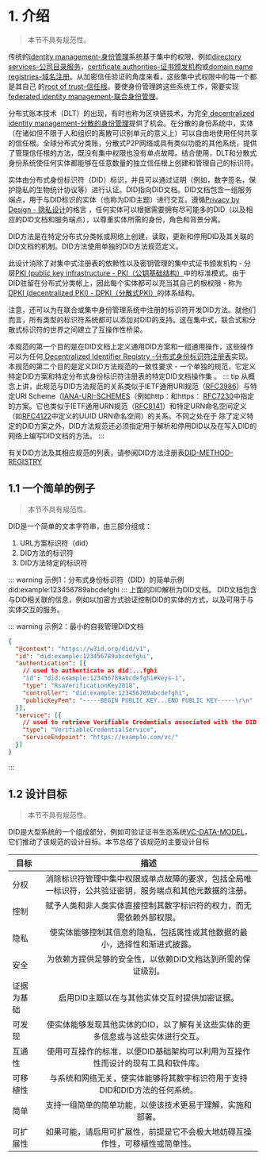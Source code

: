 # 1. 介绍
>本节不具有规范性。

传统的[identity management-身份管理](https://en.wikipedia.org/wiki/Identity_management)系统基于集中的权限，例如[directory services-公司目录服务](https://en.wikipedia.org/wiki/Directory_service)，[certificate authorities-证书颁发机构](https://en.wikipedia.org/wiki/Certificate_authority)或[domain name registries-域名注册](https://en.wikipedia.org/wiki/Domain_name_registry)。从加密信任验证的角度来看，这些集中式权限中的每一个都是其自己 的[root of trust-信任根](https://en.wikipedia.org/wiki/Trust_anchor)。要使身份管理跨这些系统工作，需要实现[federated identity management-联合身份管理](https://en.wikipedia.org/wiki/Federated_identity)。

分布式账本技术（DLT）的出现，有时也称为区块链技术，为完全[ decentralized identity management-分散的身份管理](https://w3c-ccg.github.io/did-spec/#dfn-decentralized-identity-management)提供了机会。在分散的身份系统中，实体（在诸如但不限于人和组织的离散可识别单元的意义上）可以自由地使用任何共享的信任根。全球分布式分类账，分散式P2P网络或具有类似功能的其他系统，提供了管理信任根的方法，既没有集中权限也没有单点故障。结合使用，DLT和分散式身份系统使任何实体都能够在任意数量的独立信任根上创建和管理自己的标识符。

实体由分布式身份标识符（DID）标识，并且可以通过证明（例如，数字签名，保护隐私的生物统计协议等）进行认证。DID指向DID文档。DID文档包含一组服务端点，用于与DID标识的实体（也称为DID主题）进行交互。遵循[Privacy by Design - 隐私设计](https://en.wikipedia.org/wiki/Privacy_by_design)的格言 ，任何实体可以根据需要拥有尽可能多的DID（以及相应的DID文档和服务端点），以尊重实体所需的身份，角色和背景分离。

DID方法是在特定分布式分类帐或网络上创建，读取，更新和停用DID及其关联的DID文档的机制。DID方法使用单独的DID方法规范定义。

此设计消除了对集中式注册表的依赖性以及密钥管理的集中式证书颁发机构 - 分层[PKI (public key infrastructure - PKI（公钥基础结构）](https://en.wikipedia.org/wiki/Public_key_infrastructure)中的标准模式。由于DID驻留在分布式分类帐上，因此每个实体都可以充当其自己的根权限 - 称为 [DPKI (decentralized PKI) - DPKI（分散式PKI）](https://github.com/WebOfTrustInfo/rebooting-the-web-of-trust/blob/master/final-documents/dpki.pdf)的体系结构。

注意，还可以为在联合或集中身份管理系统中注册的标识符开发DID方法。就他们而言，所有类型的标识符系统都可以添加对DID的支持。这在集中式，联合式和分散式标识符的世界之间建立了互操作性桥梁。

本规范的第一个目的是在DID文档上定义通用DID方案和一组通用操作，这些操作可以为任何[ Decentralized Identifier Registry -分布式身份标识符注册表](https://w3c-ccg.github.io/did-spec/#dfn-dir)实现。本规范的第二个目的是定义DID方法规范的一致性要求 - 一个单独的规范，它定义特定DID方案和特定分布式身份标识符注册表的特定DID文档操作集 。
::: tip
从概念上讲，此规范与DID方法规范的关系类似于IETF通用URI规范（[RFC3986](/dids/References.html#rfc3986)）与特定URI Scheme（[IANA-URI-SCHEMES](/dids/References.html#iana-uri-schemes)（例如http：和https： [RFC7230](/dids/References.html#rfc7230)中指定的方案。它也类似于IETF通用URN规范（[RFC8141](/dids/References.html#rfc8141)）和特定URN命名空间定义（如[RFC4122](/dids/References.html#rfc4122)中定义的UUID URN命名空间）的关系。不同之处在于 除了定义特定的DID方案之外，DID方法规范还必须指定用于解析和停用DID以及在写入DID的网络上编写DID文档的方法。
:::

有关DID方法及其相应规范的列表，请参阅DID方法注册表[DID-METHOD-REGISTRY](/dids/References.html#did-method-registry)

## 1.1  一个简单的例子
>本节不具有规范性。

DID是一个简单的文本字符串，由三部分组成：
1. URL方案标识符（did）
2. DID方法的标识符
3. DID方法特定的标识符

::: warning 示例1：分布式身份标识符（DID）的简单示例
did:example:123456789abcdefghi
:::
上面的DID解析为DID文档。 DID文档包含与DID相关联的信息，例如以加密方式验证控制DID的实体的方式，以及可用于与实体交互的服务。

::: warning 示例2：最小的自我管理DID文档
```json
{
  "@context": "https://w3id.org/did/v1",
  "id": "did:example:123456789abcdefghi",
  "authentication": [{
    // used to authenticate as did:...fghi
    "id": "did:example:123456789abcdefghi#keys-1",
    "type": "RsaVerificationKey2018",
    "controller": "did:example:123456789abcdefghi",
    "publicKeyPem": "-----BEGIN PUBLIC KEY...END PUBLIC KEY-----\r\n"
  }],
  "service": [{
    // used to retrieve Verifiable Credentials associated with the DID
    "type": "VerifiableCredentialService",
    "serviceEndpoint": "https://example.com/vc/"
  }]
}
```
:::

## 1.2 设计目标
>本节不具有规范性。

DID是大型系统的一个组成部分，例如可验证证书生态系统[VC-DATA-MODEL](/dids/References.html#vc-data-model)，它们推动了该规范的设计目标。本节总结了该规范的主要设计目标

| 目标        | 描述           |
| ------------- |:-------------:|
|分权|	消除标识符管理中集中权限或单点故障的要求，包括全局唯一标识符，公共验证密钥，服务端点和其他元数据的注册。|
|控制|	赋予人类和非人类实体直接控制其数字标识符的权力，而无需依赖外部权限。|
|隐私|	使实体能够控制其信息的隐私，包括属性或其他数据的最小，选择性和渐进式披露。|
|安全|	为依赖方提供足够的安全性，以依赖DID文档达到所需的保证级别。|
|证据为基础|	启用DID主题以在与其他实体交互时提供加密证据。|
|可发现|	使实体能够发现其他实体的DID，以了解有关这些实体的更多信息或与这些实体进行交互。|
|互通性|使用可互操作的标准，以便DID基础架构可以利用为互操作性而设计的现有工具和软件库。|
|可移植性|	与系统和网络无关，使实体能够将其数字标识符用于支持DID和DID方法的任何系统。|
|简单|	支持一组简单的简单功能，以使该技术更易于理解，实施和部署。|
|可扩展性|	如果可能，请启用可扩展性，前提是它不会极大地妨碍互操作性，可移植性或简单性。|
